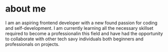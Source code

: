 # about me
I am an aspiring frontend developer with a new found passion for coding and self-development.
I am currently learning all the necessary skillset required to become a professionalin this field and have had the opportunity to collaborate with other tech savy individuals both beginners and professionals on projects.
